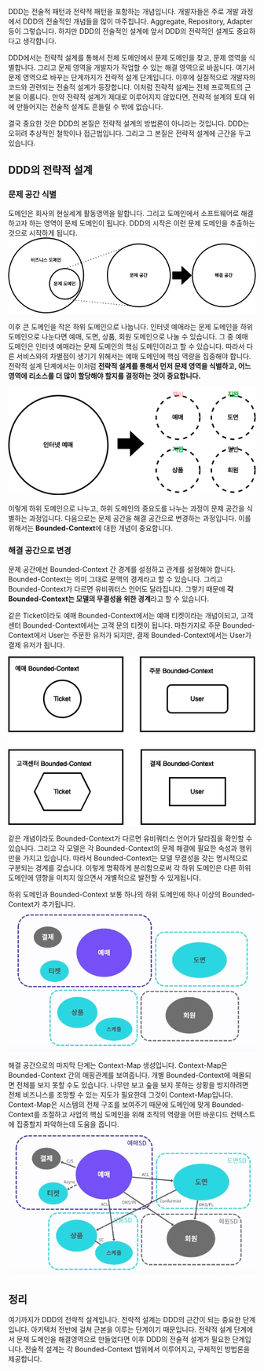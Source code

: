 DDD는 전술적 패턴과 전략적 패턴을 포함하는 개념입니다. 개발자들은 주로 개발 과정에서 DDD의 전술적인 개념들을 많이 마주칩니다.
Aggregate, Repository, Adapter등이 그렇습니다. 하지만 DDD의 전술적인 설계에 앞서 DDD의 전략적인 설계도 중요하다고 생각합니다. 

DDD에서는 전략적 설계를 통해서 전체 도메인에서 문제 도메인을 찾고, 문제 영역을 식별합니다. 그리고 문제 영역을 개발자가 작업할 수 있는 해결 영역으로 바꿉니다. 여기서 문제 영역으로 바꾸는 단계까지가 전략적 설계 단계입니다.
이후에 실질적으로 개발자의 코드와 관련되는 전술적 설계가 등장합니다. 이처럼 전략적 설계는 전체 프로젝트의 근본을 이룹니다. 만약 전략적 설계가 제대로 이루어지지 않았다면, 전략적 설계의 토대 위에 만들어지는 전술적 설계도 흔들릴 수 밖에 없습니다.   

결국 중요한 것은 DDD의 본질은 전략적 설계의 방법론이 아니라는 것입니다. DDD는 오히려 추상적인 철학이나 접근법입니다. 그리고 그 본질은 전략적 설계에 근간을 두고 있습니다.

## DDD의 전략적 설계 

### 문제 공간 식별 
도메인은 회사의 현실세계 활동영역을 말합니다. 그리고 도메인에서 소프트웨어로 해결하고자 하는 영역이 문제 도메인이 됩니다. 
DDD의 시작은 이런 문제 도메인을 추출하는 것으로 시작하게 됩니다. 
![img.png](images/img_5.png)

이후 큰 도메인을 작은 하위 도메인으로 나눕니다. 인터넷 예매라는 문제 도메인을 하위 도메인으로 나눈다면 예매, 도면, 상품, 회원 도메인으로 나눌 수 있습니다. 
그 중 예매 도메인은 인터넷 예매라는 문제 도메인의 핵심 도메인이라고 할 수 있습니다. 따라서 다른 서비스와의 차별점이 생기기 위해서는 예매 도메인에 핵심 역량을 집중해야 합니다.
전략적 설계 단계에서는 이처럼 **전략적 설계를 통해서 먼저 문제 영역을 식별하고, 어느 영역에 리소스를 더 많이 할당해야 할지를 결정하는 것이 중요합니다.**

![img_1.png](images/img_1.png)

이렇게 하위 도메인으로 나누고, 하위 도메인의 중요도를 나누는 과정이 문제 공간을 식별하는 과정입니다. 
다음으로는 문제 공간을 해결 공간으로 변경하는 과정입니다. 이를 위해서는 **Bounded-Context**에 대한 개념이 중요합니다. 

### 해결 공간으로 변경 

문제 공간에선 Bounded-Context 간 경계를 설정하고 관계를 설정해야 합니다. Bounded-Context는 의미 그대로 문맥의 경계라고 할 수 있습니다. 그리고 Bounded-Context가 다르면 유비쿼터스 언어도 달라집니다. 
그렇기 때문에 **각 Bounded-Context는 모델의 무결성을 위한 경계**라고 할 수 있습니다.

같은 Ticket이라도 예매 Bounded-Context에서는 예매 티켓이라는 개념이되고, 고객센터 Bounded-Context에서는 고객 문의 티켓이 됩니다. 
마찬가지로 주문 Bounded-Context에서 User는 주문한 유저가 되지만, 결제 Bounded-Context에서는 User가 결제 유저가 됩니다. 

![img_2.png](images/img_2.png)

같은 개념이라도 Bounded-Context가 다르면 유비쿼터스 언어가 달라짐을 확인할 수 있습니다. 그리고 각 모델은 각 Bounded-Context의 문제 해결에 필요한 속성과 행위만을 가지고 있습니다. 
따라서 Bounded-Context는 모델 무결성을 갖는 명시적으로 구분되는 경계를 갖습니다. 
이렇게 명확하게 분리함으로써 각 하위 도메인은 다른 하위 도메인에 영향을 미치지 않으면서 개별적으로 발전할 수 있게됩니다. 

하위 도메인과 Bounded-Context 보통 하나의 하위 도메인에 하나 이상의 Bounded-Context가 추가됩니다. 
![img_3.png](images/img_3.png)

해결 공간으로의 마지막 단계는 Context-Map 생성입니다. Context-Map은 Bounded-Context 간의 매핑관계를 보여줍니다. 개별 Bounded-Context에 매몰되면 전체를 보지 못할 수도 있습니다. 나무만 보고 숲을 보지 못하는 상황을 방지하려면 전체 비즈니스를 조망할 수 있는 지도가 필요한데 그것이 Context-Map입니다. 
Context-Map은 시스템의 전체 구조를 보여주기 때문에 도메인에 맞게 Bounded-Context를 조절하고 사업의 핵심 도메인을 위해 조직의 역량을 어떤 바운디드 컨텍스트에 집중할지 파악하는데 도움을 줍니다. 
![img_4.png](images/img_4.png)

## 정리 
여기까지가 DDD의 전략적 설계입니다. 전략적 설계는 DDD의 근간이 되는 중요한 단계입니다. 아키텍처 전반에 걸쳐 근본을 이루는 단계이기 때문입니다. 전략적 설계 단계에서 문제 도메인을 해결영역으로 만들었다면 이후 DDD의 전술적 설계가 필요한 단계입니다. 
전술적 설계는 각 Bounded-Context 범위에서 이루어지고, 구체적인 방법론을 제공합니다. 